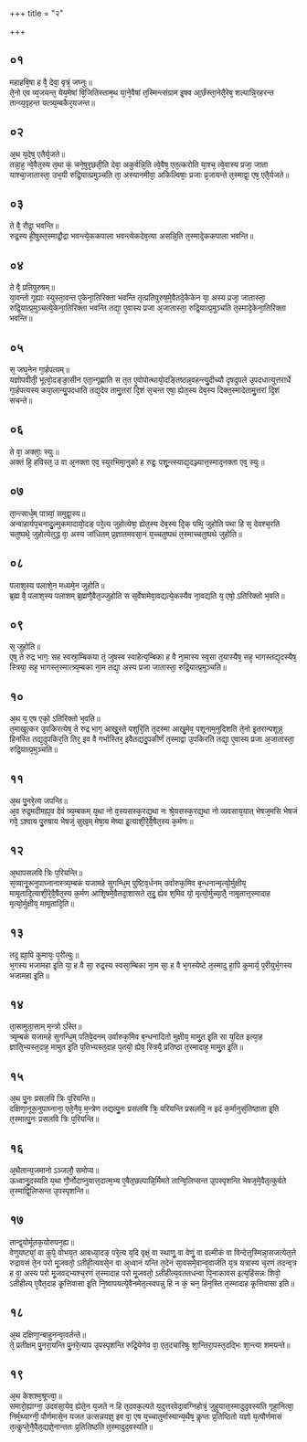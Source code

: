 +++
title = "२"

+++
## ०१
महाहवि᳘षा ह वै᳘ देवा᳘ वृत्रं᳘ जघ्नुः॥  
ते᳘नो एव व्य᳘जयन्त᳘ येय᳘मेषां वि᳘जितिस्ताम᳘थ या᳘ने᳘वैषां त᳘स्मिन्त्संग्राम इ᳘षव आ᳘र्छंस्ता᳘नेतै᳘रेव᳘ शल्पान्नि᳘रहरन्त तान्व्य᳘वृहन्त यत्त्र्य᳘म्बकैर᳘यजन्त॥  
## ०२
अ᳘थ य᳘देष᳘ एतैर्य᳘जते॥  
तन्ना᳘ह᳘ न्वे᳘वैत᳘स्य त᳘था कं᳘ चने᳘षुरृछती᳘ति देवा᳘ अकुर्वन्नि᳘ति त्वे᳘वैष᳘ एत᳘त्करोति या᳘श्च᳘ त्वे᳘वास्य प्रजा᳘ जाता याश्चा᳘जातास्ता᳘ उभ᳘यी रुद्रि᳘यात्प्रमुञ्चति ता᳘ अस्यानमीवा᳘ अकिल्विषाः᳘ प्रजाः प्र᳘जायन्ते त᳘स्माद्वा᳘ एष᳘ एतै᳘र्यजते॥  
## ०३
ते वै᳘ रौद्रा᳘ भवन्ति॥  
रुद्र᳘स्य ही᳘षुस्त᳘स्माद्रौ᳘द्रा भवन्त्ये᳘ककपाला भवन्त्येकदेव᳘त्या असन्नि᳘ति त᳘स्मादे᳘ककपाला भवन्ति॥  
## ०४
ते वै᳘ प्रतिपुरुषम्॥  
या᳘वन्तो गृ᳘ह्याः स्युस्ता᳘वन्त ए᳘केना᳘तिरिक्ता भवन्ति त᳘त्प्रतिपुरुष᳘मे᳘वैतदे᳘कैकेन या᳘ अस्य प्रजा᳘ जातास्ता᳘ रुद्रि᳘यात्प्र᳘मुञ्चत्ये᳘केना᳘तिरिक्ता भवन्ति तद्या᳘ ए᳘वास्य प्रजा अ᳘जातास्ता᳘ रुद्रि᳘यात्प्र᳘मुञ्चति त᳘स्मादे᳘केना᳘तिरिक्ता भवन्ति॥  
## ०५
स᳘ जघ᳘नेन गा᳘र्हपत्यम्॥  
यज्ञोपवीती᳘ भूत्वो᳘दङ्ङा᳘सीन एता᳘न्गृह्णाति स त᳘त ए᳘वोपोत्थायो᳘दङ्तिष्ठन्न᳘वहन्त्यु᳘दीच्यौ दृषदुपले उ᳘पदधात्युत्तरार्धे गा᳘र्हपत्यस्य कपा᳘लान्यु᳘पदधाति तद्य᳘देव तामु᳘त्तरां दि᳘शं स᳘चन्त एषा᳘ ह्येत᳘स्य देव᳘स्य दिक्त᳘स्मादेतामु᳘त्तरां दि᳘शं सचन्ते॥  
## ०६
ते वा᳘ अक्ताः᳘ स्युः॥  
अक्तं हि᳘ हविस्त᳘ उ वा अ᳘नक्ता एव᳘ स्युरभिमा᳘नुको ह रुद्रः᳘ पशू᳘न्त्स्याद्य᳘दञ्ज्यात्त᳘स्माद᳘नक्ता एव᳘ स्युः॥  
## ०७
ता᳘न्त्सार्ध᳘म् पात्र्यां᳘ समुद्वा᳘स्य॥  
अन्वाहार्यप᳘चनादु᳘ल्मुकमादायो᳘दङ् परे᳘त्य जुहोत्येषा᳘ ह्येत᳘स्य देव᳘स्य दि᳘क् पथि᳘ जुहोति पथा हि स᳘ देवश्च᳘रति चतुष्पथे᳘ जुहोत्येत᳘द्ध वा᳘ अस्य जांधितम् प्र᳘ज्ञातमवसा᳘नं य᳘च्चतुष्पथं त᳘स्माच्चतुष्पथे जुहोति॥  
## ०८
पलाश᳘स्य पलाशे᳘न मध्यमे᳘न जुहोति॥  
ब्र᳘ह्म वै᳘ पलाश᳘स्य पलाशम् ब्र᳘ह्मणै᳘वैत᳘ज्जुहोति स स᳘र्वेषामेवा᳘वद्यत्ये᳘कस्यैव ना᳘वद्यति य᳘ एषो᳘ ऽतिरिक्तो भ᳘वति॥  
## ०९
स᳘ जुहोति॥  
एष᳘ ते रुद्र भागः᳘ सह स्वस्रा᳘म्बिकया तं᳘ जुषस्व स्वाहेत्य᳘म्बिका ह वै ना᳘मास्य स्व᳘सा त᳘यास्यैष᳘ सह᳘ भागस्तद्य᳘दस्यैष᳘ स्त्रिया᳘ सह᳘ भागस्त᳘स्मात्त्र्य᳘म्बका ना᳘म तद्या᳘ अस्य प्रजा जातास्ता᳘ रुद्रि᳘यात्प्र᳘मुञ्चति॥  
## १०
अ᳘थ य᳘ एष एको᳘ ऽतिरिक्तो भ᳘वति॥  
त᳘माखूत्कर उ᳘पकिरत्येष᳘ ते रुद्र भाग᳘ आखु᳘स्ते पशुरि᳘ति त᳘दस्मा आखु᳘मेव᳘ पशूनाम᳘नुदिशति ते᳘नो इ᳘तरान्पशून्न᳘ हिनस्ति तद्य᳘दुपकिर᳘ति तिर᳘ इव वै गर्भास्तिर᳘ इवैतद्यदु᳘पकीर्णं त᳘स्माद्वा उ᳘पकिरति तद्या᳘ ए᳘वास्य प्रजा अ᳘जातास्ता᳘ रुद्रि᳘यात्प्र᳘मुञ्चति॥  
## ११
अ᳘थ पु᳘नरे᳘त्य जपन्ति॥  
अ᳘व रुद्र᳘मदीमह्य᳘व देवं त्र्य᳘म्बकम् य᳘था नो व᳘स्यसस्क᳘रद्य᳘था नः श्रे᳘यसस्क᳘रद्य᳘था नो व्यवसाय᳘यात् भेषज᳘मसि भेषजं गवे᳘ ऽश्वाय पु᳘रुषाय भेषजं᳘ सुख᳘म् मेषा᳘य मेष्या इ᳘त्याशी᳘रे᳘वै᳘षैत᳘स्य क᳘र्मणः॥  
## १२
अ᳘थापसलवि त्रिः प᳘रियन्ति॥  
स᳘व्यानू᳘रूनुपाघ्नानास्त्र्य᳘म्बकं यजामहे सुगन्धि᳘म् पुष्टिव᳘र्धनम् उर्वारुक᳘मिव ब᳘न्धनान्मृत्यो᳘र्मुक्षीय᳘ मामृ᳘तादि᳘त्याशी᳘रे᳘वै᳘षैत᳘स्य क᳘र्मण आशि᳘षमे᳘वैतदा᳘शासते त᳘दु᳘ ह्येव श᳘मिव यो᳘ मृत्यो᳘र्मुच्या᳘तै᳘ नामृ᳘तात्त᳘स्मादाह मृत्यो᳘र्मुक्षीय᳘ मामृ᳘तादि᳘ति॥  
## १३
तदु ह्या᳘पि कुमायः᳘ प᳘रीत्युः॥  
भ᳘गस्य भजामहा इ᳘ति या᳘ ह वै सा᳘ रुद्र᳘स्य स्वसा᳘म्बिका ना᳘म सा᳘ ह वै भ᳘गस्येष्टे त᳘स्मादु हा᳘पि कुमार्य᳘ प᳘रीयुर्भ᳘गस्य भजामहा इ᳘ति॥  
## १४
ता᳘सामुता᳘साम् म᳘न्त्रो ऽस्ति॥  
त्र्य᳘म्बकं यजामहे सुगन्धि᳘म् पतिवे᳘दनम् उर्वारुक᳘मिव ब᳘न्धनादितो मुक्षीय᳘ मामु᳘त इ᳘ति सा य᳘दित इत्या᳘ह ज्ञाति᳘भ्यस्त᳘दाह᳘ मामुत इ᳘ति प᳘तिभ्यस्त᳘दाह प᳘तयो᳘ ह्येव᳘ स्त्रियै᳘ प्रतिष्ठा त᳘स्मादाह᳘ मामु᳘त इ᳘ति॥  
## १५
अ᳘थ पु᳘नः प्रसलवि त्रिः प᳘रियन्ति॥  
दक्षिणा᳘नूरू᳘नुपाघ्नाना᳘ एते᳘नैव᳘ म᳘न्त्रेण तद्यत्पु᳘नः प्रसलवि त्रिः᳘ परियन्ति प्रसलवि᳘ न इदं क᳘र्मानुसं᳘तिष्ठाता इ᳘ति त᳘स्मात्पु᳘नः प्रसलवि त्रिः प᳘रियन्ति॥  
## १६
अ᳘थैतान्य᳘जमानो ऽञ्जलौ᳘ समोप्य॥  
ऊध्वानु᳘दस्यति य᳘था गौ᳘र्नोदाप्नुयात्त᳘दात्म᳘भ्य ए᳘वैत᳘छल्पान्नि᳘र्मिमते तान्वि᳘लिप्सन्त उ᳘पस्पृशन्ति भेषज᳘मे᳘वैत᳘त्कुर्वते त᳘स्माद्वि᳘लिप्सन्त उ᳘पस्पृशन्ति॥  
## १७
तान्द्व᳘योर्मूतक᳘योरुपन᳘ह्य॥  
वेणुयष्ट्यां᳘ वा कुपे᳘ वोभय᳘त आबध्या᳘दङ् परे᳘त्य य᳘दि वृक्षं᳘ वा स्थाणु᳘ वा वेणुं᳘ वा वल्मीकं वा विन्देत्त᳘स्मिन्ना᳘सजत्येत᳘त्ते रुद्रावसं ते᳘न परो मू᳘जवतो᳘ ऽतीही᳘त्यवसे᳘न वा अ᳘ध्वानं यन्ति त᳘देनं सा᳘वसमे᳘वान्व᳘वार्जति य᳘त्र यत्रास्य च᳘रणं तदन्व᳘त्र ह वा᳘ अस्य परो मू᳘जवद्भ्यश्च᳘रणं त᳘स्मादाह परो मू᳘जवतो᳘ ऽतीहीत्य᳘वततधन्वा पि᳘नाकावस इत्य᳘हिंसन्नः शिवो᳘ ऽतीहीत्य् ए᳘वैत᳘दाह कृ᳘त्तिवासा इ᳘ति नि᳘ष्वापयत्ये᳘वैनमेत᳘त्स्वपन्नु हि न कं᳘ चन᳘ हिन᳘स्ति त᳘स्मादाह कृ᳘त्तिवासा इति॥  
## १८
अ᳘थ दक्षिणा᳘न्बाहुनन्वा᳘वर्तन्ते॥  
ते᳘ प्रतीक्षम् पु᳘नरा᳘यन्ति पु᳘नरे᳘त्याप उ᳘पस्पृशन्ति रुद्रि᳘येणेव वा᳘ एत᳘दचारिषुः शा᳘न्तिरा᳘पस्त᳘दद्भिः शा᳘न्त्या शमयन्ते॥  
## १९
अ᳘थ केशश्म᳘श्रूप्त्वा᳘॥  
समारो᳘ह्याग्ना᳘ उदवसा᳘येव᳘ ह्येते᳘न य᳘जते न हि त᳘दवक᳘ल्पते य᳘दुत्तरवेदा᳘वग्निहोत्रं᳘ जुहुयात्त᳘स्मादुद᳘वस्यति गृहा᳘नित्वा᳘ निर्म᳘थ्याग्नी᳘ पौर्णमासे᳘न यजत उत्सन्नयज्ञ᳘ इव वा᳘ एष य᳘च्चातुर्मास्यान्य᳘थैष᳘ कॢप्तः प्र᳘तिष्ठितो यज्ञो य᳘त्पौर्णमासं त᳘त्कॢप्ते᳘नै᳘वैत᳘द्यज्ञे᳘नान्ततः प्र᳘तितिष्ठति त᳘स्मादुद᳘वस्यति॥  